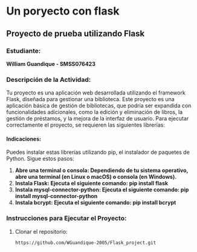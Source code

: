 # Un poryecto con flask

## Proyecto de prueba utilizando Flask

### Estudiante:
**William Guandique - SMSS076423**

### Descripción de la Actividad:
Tu proyecto es una aplicación web desarrollada utilizando el framework Flask, diseñada para gestionar una biblioteca.
Este proyecto es una aplicación básica de gestión de bibliotecas, que podría ser expandida con funcionalidades adicionales, como la edición y eliminación de libros, la gestión de préstamos, y la mejora de la interfaz de usuario.
Para ejecutar correctamente el proyecto, se requieren las siguientes librerías:

#### Indicaciones:
Puedes instalar estas librerías utilizando pip, el instalador de paquetes de Python. Sigue estos pasos:
  1. **Abre una terminal o consola: Dependiendo de tu sistema operativo, abre una terminal (en Linux o macOS) o consola (en Windows).**
  2. **Instala Flask: Ejecuta el siguiente comando: pip install flask**
  3. **Instala mysql-connector-python: Ejecuta el siguiente comando: pip install mysql-connector-python**
  4. **Instala bcrypt: Ejecuta el siguiente comando: pip install bcrypt**


### Instrucciones para Ejecutar el Proyecto:
1. Clonar el repositorio:
   ```bash
   https://github.com/WGuandique-2005/Flask_project.git
